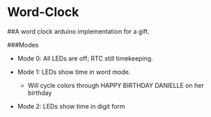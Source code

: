 # Word-Clock

##A word clock arduino implementation for a gift. 

###Modes
- Mode 0: All LEDs are off; RTC still timekeeping.

- Mode 1: LEDs show time in word mode.

  - Will cycle colors through HAPPY BIRTHDAY DANIELLE on her birthday

- Mode 2: LEDs show time in digit form


